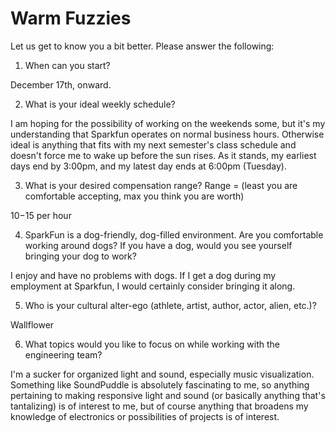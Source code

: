 Warm Fuzzies
=============

Let us get to know you a bit better. Please answer the following:

1. When can you start?

December 17th, onward.

2. What is your ideal weekly schedule?

I am hoping for the possibility of working on the weekends some, but it's my understanding that Sparkfun operates on normal business hours. Otherwise ideal is anything that fits with my next semester's class schedule and doesn't force me to wake up before the sun rises. As it stands, my earliest days end by 3:00pm, and my latest day ends at 6:00pm (Tuesday).

3. What is your desired compensation range? Range = (least you are comfortable accepting, max you think you are worth)

$10-$15 per hour

4. SparkFun is a dog-friendly, dog-filled environment. Are you comfortable working around dogs? If you have a dog, would you see yourself bringing your dog to work?

I enjoy and have no problems with dogs. If I get a dog during my employment at Sparkfun, I would certainly consider bringing it along.

5. Who is your cultural alter-ego (athlete, artist, author, actor, alien, etc.)? 

Wallflower

6. What topics would you like to focus on while working with the engineering team? 

I'm a sucker for organized light and sound, especially music visualization. Something like SoundPuddle is absolutely fascinating to me, so anything pertaining to making responsive light and sound (or basically anything that's tantalizing) is of interest to me, but of course anything that broadens my knowledge of electronics or possibilities of projects is of interest.